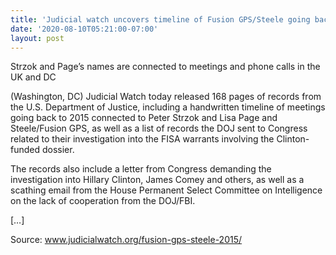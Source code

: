 ```yaml
---
title: 'Judicial watch uncovers timeline of Fusion GPS/Steele going back to 2015'
date: '2020-08-10T05:21:00-07:00'
layout: post
---
```


Strzok and Page’s names are connected to meetings and phone calls in the UK and DC

(Washington, DC) Judicial Watch today released 168 pages of records from the U.S. Department of Justice, including a handwritten timeline of meetings going back to 2015 connected to Peter Strzok and Lisa Page and Steele/Fusion GPS, as well as a list of records the DOJ sent to Congress related to their investigation into the FISA warrants involving the Clinton-funded dossier.

The records also include a letter from Congress demanding the investigation into Hillary Clinton, James Comey and others, as well as a scathing email from the House Permanent Select Committee on Intelligence on the lack of cooperation from the DOJ/FBI.

\[…\]

Source: www.judicialwatch.org/fusion-gps-steele-2015/